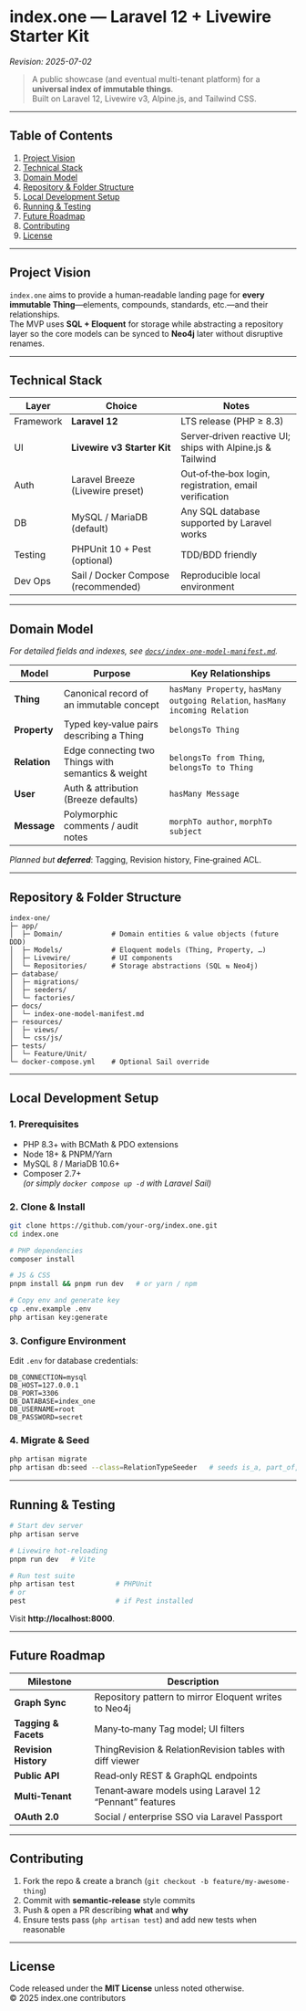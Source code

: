 # index.one — Laravel 12 + Livewire Starter Kit  
_Revision: 2025-07-02_

> A public showcase (and eventual multi-tenant platform) for a **universal index of immutable things**.  
> Built on Laravel 12, Livewire v3, Alpine.js, and Tailwind CSS.

---

## Table of Contents
1. [Project Vision](#project-vision)  
2. [Technical Stack](#technical-stack)  
3. [Domain Model](#domain-model)  
4. [Repository & Folder Structure](#repository--folder-structure)  
5. [Local Development Setup](#local-development-setup)  
6. [Running & Testing](#running--testing)  
7. [Future Roadmap](#future-roadmap)  
8. [Contributing](#contributing)  
9. [License](#license)  

---

## Project Vision
`index.one` aims to provide a human‑readable landing page for **every immutable Thing**—elements, compounds, standards, etc.—and their relationships.  
The MVP uses **SQL + Eloquent** for storage while abstracting a repository layer so the core models can be synced to **Neo4j** later without disruptive renames.

---

## Technical Stack

| Layer | Choice | Notes |
|-------|--------|-------|
| Framework | **Laravel 12** | LTS release (PHP ≥ 8.3) |
| UI | **Livewire v3 Starter Kit** | Server‑driven reactive UI; ships with Alpine.js & Tailwind |
| Auth | Laravel Breeze (Livewire preset) | Out‑of‑the‑box login, registration, email verification |
| DB | MySQL / MariaDB (default) | Any SQL database supported by Laravel works |
| Testing | PHPUnit 10 + Pest (optional) | TDD/BDD friendly |
| Dev Ops | Sail / Docker Compose (recommended) | Reproducible local environment |

---

## Domain Model

_For detailed fields and indexes, see [`docs/index-one-model-manifest.md`](docs/index-one-model-manifest.md)._

| Model | Purpose | Key Relationships |
|-------|---------|-------------------|
| **Thing** | Canonical record of an immutable concept | `hasMany Property`, `hasMany outgoing Relation`, `hasMany incoming Relation` |
| **Property** | Typed key‑value pairs describing a Thing | `belongsTo Thing` |
| **Relation** | Edge connecting two Things with semantics & weight | `belongsTo from Thing`, `belongsTo to Thing` |
| **User** | Auth & attribution (Breeze defaults) | `hasMany Message` |
| **Message** | Polymorphic comments / audit notes | `morphTo author`, `morphTo subject` |

_Planned but **deferred**_: Tagging, Revision history, Fine‑grained ACL.

---

## Repository & Folder Structure
```text
index-one/
├─ app/
│  ├─ Domain/            # Domain entities & value objects (future DDD)
│  ├─ Models/            # Eloquent models (Thing, Property, …)
│  ├─ Livewire/          # UI components
│  └─ Repositories/      # Storage abstractions (SQL ⇆ Neo4j)
├─ database/
│  ├─ migrations/
│  ├─ seeders/
│  └─ factories/
├─ docs/
│  └─ index-one-model-manifest.md
├─ resources/
│  ├─ views/
│  └─ css/js/
├─ tests/
│  └─ Feature/Unit/
└─ docker-compose.yml    # Optional Sail override
```

---

## Local Development Setup

### 1. Prerequisites
* PHP 8.3+ with BCMath & PDO extensions  
* Node 18+ & PNPM/Yarn  
* MySQL 8 / MariaDB 10.6+  
* Composer 2.7+  
*(or simply `docker compose up -d` with Laravel Sail)*

### 2. Clone & Install
```bash
git clone https://github.com/your-org/index.one.git
cd index.one

# PHP dependencies
composer install

# JS & CSS
pnpm install && pnpm run dev   # or yarn / npm

# Copy env and generate key
cp .env.example .env
php artisan key:generate
```

### 3. Configure Environment
Edit `.env` for database credentials:
```dotenv
DB_CONNECTION=mysql
DB_HOST=127.0.0.1
DB_PORT=3306
DB_DATABASE=index_one
DB_USERNAME=root
DB_PASSWORD=secret
```

### 4. Migrate & Seed
```bash
php artisan migrate
php artisan db:seed --class=RelationTypeSeeder   # seeds is_a, part_of, etc.
```

---

## Running & Testing
```bash
# Start dev server
php artisan serve

# Livewire hot‑reloading
pnpm run dev   # Vite

# Run test suite
php artisan test          # PHPUnit
# or
pest                      # if Pest installed
```
Visit **http://localhost:8000**.

---

## Future Roadmap

| Milestone | Description |
|-----------|-------------|
| **Graph Sync** | Repository pattern to mirror Eloquent writes to Neo4j |
| **Tagging & Facets** | Many‑to‑many Tag model; UI filters |
| **Revision History** | ThingRevision & RelationRevision tables with diff viewer |
| **Public API** | Read‑only REST & GraphQL endpoints |
| **Multi‑Tenant** | Tenant‑aware models using Laravel 12 “Pennant” features |
| **OAuth 2.0** | Social / enterprise SSO via Laravel Passport |

---

## Contributing
1. Fork the repo & create a branch (`git checkout -b feature/my-awesome-thing`)  
2. Commit with **semantic‑release** style commits  
3. Push & open a PR describing **what** and **why**  
4. Ensure tests pass (`php artisan test`) and add new tests when reasonable

---

## License
Code released under the **MIT License** unless noted otherwise.  
© 2025 index.one contributors
